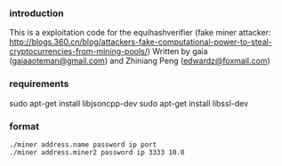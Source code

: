 ### introduction
This is a exploitation code for the equihashverifier (fake miner attacker: http://blogs.360.cn/blog/attackers-fake-computational-power-to-steal-cryptocurrencies-from-mining-pools/)
Written by gaia (gaiaaoteman@gmail.com) and Zhiniang Peng (edwardz@foxmail.com)

### requirements
sudo apt-get install libjsoncpp-dev
sudo apt-get install libssl-dev

### format

```
./miner address.name password ip port
./miner address.miner2 password ip 3333 10.0
```

